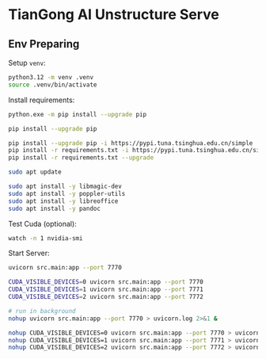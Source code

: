 
# TianGong AI Unstructure Serve

## Env Preparing

Setup `venv`:

```bash
python3.12 -m venv .venv
source .venv/bin/activate
```

Install requirements:

```bash
python.exe -m pip install --upgrade pip

pip install --upgrade pip

pip install --upgrade pip -i https://pypi.tuna.tsinghua.edu.cn/simple
pip install -r requirements.txt -i https://pypi.tuna.tsinghua.edu.cn/simple
pip install -r requirements.txt --upgrade
```

```bash
sudo apt update

sudo apt install -y libmagic-dev
sudo apt install -y poppler-utils
sudo apt install -y libreoffice
sudo apt install -y pandoc
```

Test Cuda (optional):

```bash
watch -n 1 nvidia-smi
```

Start Server:

```bash
uvicorn src.main:app --port 7770

CUDA_VISIBLE_DEVICES=0 uvicorn src.main:app --port 7770
CUDA_VISIBLE_DEVICES=1 uvicorn src.main:app --port 7771
CUDA_VISIBLE_DEVICES=2 uvicorn src.main:app --port 7772

# run in background
nohup uvicorn src.main:app --port 7770 > uvicorn.log 2>&1 &

nohup CUDA_VISIBLE_DEVICES=0 uvicorn src.main:app --port 7770 > uvicorn.log 2>&1 &
nohup CUDA_VISIBLE_DEVICES=1 uvicorn src.main:app --port 7771 > uvicorn.log 2>&1 &
nohup CUDA_VISIBLE_DEVICES=2 uvicorn src.main:app --port 7772 > uvicorn.log 2>&1 &

```

